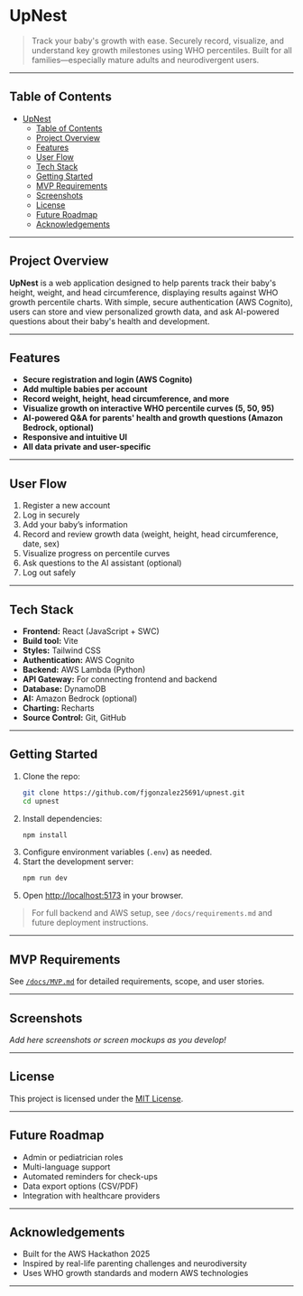 # UpNest

> Track your baby's growth with ease. Securely record, visualize, and understand key growth milestones using WHO percentiles. Built for all families—especially mature adults and neurodivergent users.

---

## Table of Contents

- [UpNest](#upnest)
  - [Table of Contents](#table-of-contents)
  - [Project Overview](#project-overview)
  - [Features](#features)
  - [User Flow](#user-flow)
  - [Tech Stack](#tech-stack)
  - [Getting Started](#getting-started)
  - [MVP Requirements](#mvp-requirements)
  - [Screenshots](#screenshots)
  - [License](#license)
  - [Future Roadmap](#future-roadmap)
  - [Acknowledgements](#acknowledgements)

---

## Project Overview

**UpNest** is a web application designed to help parents track their baby's height, weight, and head circumference, displaying results against WHO growth percentile charts. With simple, secure authentication (AWS Cognito), users can store and view personalized growth data, and ask AI-powered questions about their baby's health and development.

---

## Features

- **Secure registration and login (AWS Cognito)**
- **Add multiple babies per account**
- **Record weight, height, head circumference, and more**
- **Visualize growth on interactive WHO percentile curves (5, 50, 95)**
- **AI-powered Q&A for parents' health and growth questions (Amazon Bedrock, optional)**
- **Responsive and intuitive UI**
- **All data private and user-specific**

---

## User Flow

1. Register a new account
2. Log in securely
3. Add your baby’s information
4. Record and review growth data (weight, height, head circumference, date, sex)
5. Visualize progress on percentile curves
6. Ask questions to the AI assistant (optional)
7. Log out safely

---

## Tech Stack

- **Frontend:** React (JavaScript + SWC)
- **Build tool:** Vite
- **Styles:** Tailwind CSS
- **Authentication:** AWS Cognito
- **Backend:** AWS Lambda (Python)
- **API Gateway:** For connecting frontend and backend
- **Database:** DynamoDB
- **AI:** Amazon Bedrock (optional)
- **Charting:** Recharts
- **Source Control:** Git, GitHub

---

## Getting Started

1. Clone the repo:
    ```bash
    git clone https://github.com/fjgonzalez25691/upnest.git
    cd upnest
    ```
2. Install dependencies:
    ```bash
    npm install
    ```
3. Configure environment variables (`.env`) as needed.
4. Start the development server:
    ```bash
    npm run dev
    ```
5. Open [http://localhost:5173](http://localhost:5173) in your browser.

> For full backend and AWS setup, see `/docs/requirements.md` and future deployment instructions.

---

## MVP Requirements

See [`/docs/MVP.md`](./docs/MVP.md) for detailed requirements, scope, and user stories.

---

## Screenshots

*Add here screenshots or screen mockups as you develop!*

---

## License

This project is licensed under the [MIT License](./LICENSE).

---

## Future Roadmap

- Admin or pediatrician roles
- Multi-language support
- Automated reminders for check-ups
- Data export options (CSV/PDF)
- Integration with healthcare providers

---

## Acknowledgements

- Built for the AWS Hackathon 2025
- Inspired by real-life parenting challenges and neurodiversity
- Uses WHO growth standards and modern AWS technologies

---

